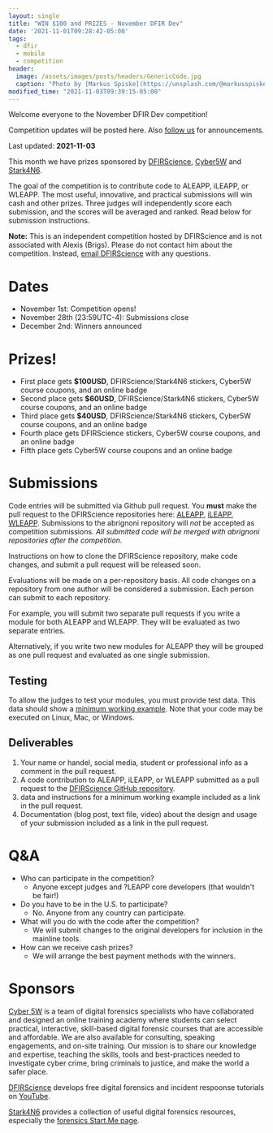 ```yaml
---
layout: single
title: "WIN $100 and PRIZES - November DFIR Dev"
date: '2021-11-01T09:28:42-05:00'
tags:
  - dfir
  - mobile
  - competition
header:
  image: /assets/images/posts/headers/GenericCode.jpg
  caption: "Photo by [Markus Spiske](https://unsplash.com/@markusspiske?utm_source=unsplash&utm_medium=referral&utm_content=creditCopyText) on [Unsplash](https://unsplash.com/s/photos/amazon-web-services?utm_source=unsplash&utm_medium=referral&utm_content=creditCopyText)"
modified_time: "2021-11-03T09:39:15-05:00"
---
```


Welcome everyone to the November DFIR Dev competition!

Competition updates will be posted here. Also [follow us](https://twitter.com/dfirscience) for announcements.

Last updated: **2021-11-03**

This month we have prizes sponsored by [DFIRScience](https://dfir.science), [Cyber5W](https://www.cyber5w.com/) and [Stark4N6](https://www.stark4n6.com/).

The goal of the competition is to contribute code to ALEAPP, iLEAPP, or WLEAPP. The most useful, innovative, and practical submissions will win cash and other prizes. Three judges will independently score each submission, and the scores will be averaged and ranked. Read below for submission instructions.

**Note:** This is an independent competition hosted by DFIRScience and is not associated with Alexis (Brigs). Please do not contact him about the competition. Instead, [email DFIRScience](https://us5.list-manage.com/contact-form?u=3664f5bc2c4350bc7454f233d&form_id=42749486e45c8394701634ff776be7b8) with any questions.

# Dates

* November 1st: Competition opens!
* November 28th (23:59UTC-4): Submissions close
* December 2nd: Winners announced

# Prizes!

* First place gets **$100USD**, DFIRScience/Stark4N6 stickers, Cyber5W course coupons, and an online badge
* Second place gets **$60USD**, DFIRScience/Stark4N6 stickers, Cyber5W course coupons, and an online badge
* Third place gets **$40USD**, DFIRScience/Stark4N6 stickers, Cyber5W course coupons, and an online badge
* Fourth place gets DFIRScience stickers, Cyber5W course coupons, and an online badge
* Fifth place gets Cyber5W course coupons and an online badge

# Submissions

Code entries will be submitted via Github pull request. You **must** make the pull request to the DFIRScience repositories here: [ALEAPP](https://github.com/DFIRScience/ALEAPP), [iLEAPP](https://github.com/DFIRScience/iLEAPP), [WLEAPP](https://github.com/DFIRScience/WLEAPP). Submissions to the abrignoni repository will *not* be accepted as competition submissions. *All submitted code will be merged with abrignoni repositories after the competition.*

Instructions on how to clone the DFIRScience repository, make code changes, and submit a pull request will be released soon.

Evaluations will be made on a per-repository basis. All code changes on a repository from one author will be considered a submission. Each person can submit to each repository.

For example, you will submit two separate pull requests if you write a module for both ALEAPP and WLEAPP. They will be evaluated as two separate entries.

Alternatively, if you write two new modules for ALEAPP they will be grouped as one pull request and evaluated as one single submission.

## Testing

To allow the judges to test your modules, you must provide test data. This data should show a [minimum working example](https://en.wikipedia.org/wiki/Minimal_working_example). Note that your code may be executed on Linux, Mac, or Windows.

## Deliverables

1. Your name or handel, social media, student or professional info as a comment in the pull request.
2. A code contribution to ALEAPP, iLEAPP, or WLEAPP submitted as a pull request to the [DFIRScience GitHub repository](https://github.com/DFIRScience).
3. data and instructions for a minimum working example included as a link in the pull request.
4. Documentation (blog post, text file, video) about the design and usage of your submission included as a link in the pull request.

# Q&A

* Who can participate in the competition?
  * Anyone except judges and ?LEAPP core developers (that wouldn't be fair!)
* Do you have to be in the U.S. to participate?
  * No. Anyone from any country can participate.
* What will you do with the code after the competition?
  * We will submit changes to the original developers for inclusion in the mainline tools.
* How can we receive cash prizes?
  * We will arrange the best payment methods with the winners.

# Sponsors

[Cyber 5W](http://www.cyber5w.com/) is a team of digital forensics specialists who have collaborated and designed an online training academy where students can select practical, interactive, skill-based digital forensic courses that are accessible and affordable. We are also available for consulting, speaking engagements, and on-site training. Our mission is to share our knowledge and expertise, teaching the skills, tools and best-practices needed to investigate cyber crime, bring criminals to justice, and make the world a safer place.

[DFIRScience](https://dfir.science) develops free digital forensics and incident respoonse tutorials on [YouTube](https://youtube.com/dfirscience).

[Stark4N6](https://www.stark4n6.com/2020/12/startme-up-forensic-edition.html) provides a collection of useful digital forensics resources, especially the [forensics Start.Me page](https://start.me/p/q6mw4Q/forensics).
